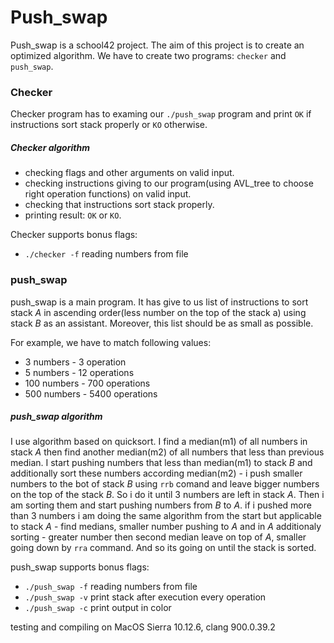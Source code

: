 # Push_swap

Push_swap is a school42 project. The aim of this project is to create an optimized algorithm.
We have to create two programs: `checker` and `push_swap`.

### Checker
Checker program has to examing our `./push_swap` program and print `OK` if instructions sort stack properly or `KO` otherwise.

##### Checker algorithm
- checking flags and other arguments on valid input.
- checking instructions giving to our program(using AVL_tree to choose right operation functions) on valid input.
- checking that instructions sort stack properly.
- printing result: `OK` or `KO`.

Checker supports bonus flags:
- `./checker -f` reading numbers from file

### push_swap
push_swap is a main program. It has give to us list of instructions to sort stack *A* in ascending order(less number on the top of the stack a) using stack *B* as an assistant.
Moreover, this list should be as small as possible.

For example, we have to match following values:
- 3 numbers - 3 operation
- 5 numbers - 12 operations
- 100 numbers - 700 operations
- 500 numbers - 5400 operations

##### push_swap algorithm
I use algorithm based on quicksort.
I find a median(m1) of all numbers in stack *A* then find another median(m2) of all numbers that less than previous median.
I start pushing numbers that less than median(m1) to stack *B* and additionally sort these numbers according median(m2) - i push smaller numbers to the bot of stack *B* using `rrb` comand and leave bigger numbers on the top of the stack *B*.
So i do it until 3 numbers are left in stack *A*.
Then i am sorting them and start pushing numbers from *B* to *A*.
if i pushed more than 3 numbers i am doing the same algorithm from the start but applicable to stack *A* - find medians, smaller number pushing to *A* and in *A* additionaly sorting - greater number then second median leave on top of *A*, smaller going down by `rra` command.
And so its going on until the stack is sorted.

push_swap supports bonus flags:
- `./push_swap -f` reading numbers from file
- `./push_swap -v` print stack after execution every operation
- `./push_swap -c` print output in color

testing and compiling on MacOS Sierra 10.12.6, clang 900.0.39.2